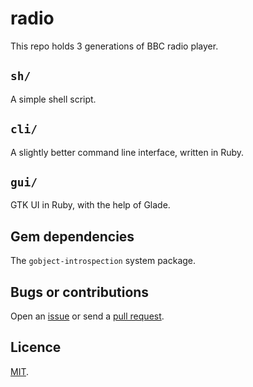 # radio

This repo holds 3 generations of BBC radio player.

## `sh/`

A simple shell script.

## `cli/`

A slightly better command line interface, written in Ruby.

## `gui/`

GTK UI in Ruby, with the help of Glade.

## Gem dependencies

The `gobject-introspection` system package.

## Bugs or contributions

Open an [issue](https://github.com/crdx/radio/issues) or send a [pull request](https://github.com/crdx/radio/pulls).

## Licence

[MIT](LICENCE.md).
